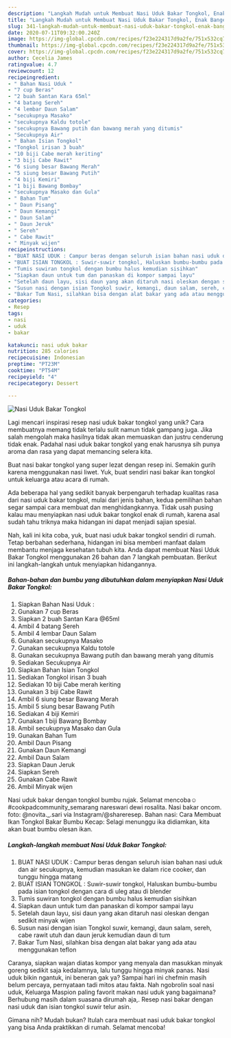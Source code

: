 ```yaml
---
description: "Langkah Mudah untuk Membuat Nasi Uduk Bakar Tongkol, Enak Banget"
title: "Langkah Mudah untuk Membuat Nasi Uduk Bakar Tongkol, Enak Banget"
slug: 341-langkah-mudah-untuk-membuat-nasi-uduk-bakar-tongkol-enak-banget
date: 2020-07-11T09:32:00.240Z
image: https://img-global.cpcdn.com/recipes/f23e224317d9a2fe/751x532cq70/nasi-uduk-bakar-tongkol-foto-resep-utama.jpg
thumbnail: https://img-global.cpcdn.com/recipes/f23e224317d9a2fe/751x532cq70/nasi-uduk-bakar-tongkol-foto-resep-utama.jpg
cover: https://img-global.cpcdn.com/recipes/f23e224317d9a2fe/751x532cq70/nasi-uduk-bakar-tongkol-foto-resep-utama.jpg
author: Cecelia James
ratingvalue: 4.7
reviewcount: 12
recipeingredient:
- " Bahan Nasi Uduk "
- "7 cup Beras"
- "2 buah Santan Kara 65ml"
- "4 batang Sereh"
- "4 lembar Daun Salam"
- "secukupnya Masako"
- "secukupnya Kaldu totole"
- "secukupnya Bawang putih dan bawang merah yang ditumis"
- "Secukupnya Air"
- " Bahan Isian Tongkol"
- "Tongkol irisan 3 buah"
- "10 biji Cabe merah keriting"
- "3 biji Cabe Rawit"
- "6 siung besar Bawang Merah"
- "5 siung besar Bawang Putih"
- "4 biji Kemiri"
- "1 biji Bawang Bombay"
- "secukupnya Masako dan Gula"
- " Bahan Tum"
- " Daun Pisang"
- " Daun Kemangi"
- " Daun Salam"
- " Daun Jeruk"
- " Sereh"
- " Cabe Rawit"
- " Minyak wijen"
recipeinstructions:
- "BUAT NASI UDUK : Campur beras dengan seluruh isian bahan nasi uduk dan air secukupnya, kemudian masukan ke dalam rice cooker, dan tunggu hingga matang"
- "BUAT ISIAN TONGKOL : Suwir-suwir tongkol, Haluskan bumbu-bumbu pada isian tongkol dengan cara di uleg atau di blender"
- "Tumis suwiran tongkol dengan bumbu halus kemudian sisihkan"
- "Siapkan daun untuk tum dan panaskan di kompor sampai layu"
- "Setelah daun layu, sisi daun yang akan ditaruh nasi oleskan dengan sedikit minyak wijen"
- "Susun nasi dengan isian Tongkol suwir, kemangi, daun salam, sereh, cabe rawit utuh dan daun jeruk kemudian daun di tum"
- "Bakar Tum Nasi, silahkan bisa dengan alat bakar yang ada atau menggunakan teflon"
categories:
- Resep
tags:
- nasi
- uduk
- bakar

katakunci: nasi uduk bakar 
nutrition: 285 calories
recipecuisine: Indonesian
preptime: "PT23M"
cooktime: "PT54M"
recipeyield: "4"
recipecategory: Dessert

---
```



![Nasi Uduk Bakar Tongkol](https://img-global.cpcdn.com/recipes/f23e224317d9a2fe/751x532cq70/nasi-uduk-bakar-tongkol-foto-resep-utama.jpg)

Lagi mencari inspirasi resep nasi uduk bakar tongkol yang unik? Cara membuatnya memang tidak terlalu sulit namun tidak gampang juga. Jika salah mengolah maka hasilnya tidak akan memuaskan dan justru cenderung tidak enak. Padahal nasi uduk bakar tongkol yang enak harusnya sih punya aroma dan rasa yang dapat memancing selera kita.

Buat nasi bakar tongkol yang super lezat dengan resep ini. Semakin gurih karena menggunakan nasi liwet. Yuk, buat sendiri nasi bakar ikan tongkol untuk keluarga atau acara di rumah.

Ada beberapa hal yang sedikit banyak berpengaruh terhadap kualitas rasa dari nasi uduk bakar tongkol, mulai dari jenis bahan, kedua pemilihan bahan segar sampai cara membuat dan menghidangkannya. Tidak usah pusing kalau mau menyiapkan nasi uduk bakar tongkol enak di rumah, karena asal sudah tahu triknya maka hidangan ini dapat menjadi sajian spesial.


Nah, kali ini kita coba, yuk, buat nasi uduk bakar tongkol sendiri di rumah. Tetap berbahan sederhana, hidangan ini bisa memberi manfaat dalam membantu menjaga kesehatan tubuh kita. Anda dapat membuat Nasi Uduk Bakar Tongkol menggunakan 26 bahan dan 7 langkah pembuatan. Berikut ini langkah-langkah untuk menyiapkan hidangannya.

<!--inarticleads1-->

##### Bahan-bahan dan bumbu yang dibutuhkan dalam menyiapkan Nasi Uduk Bakar Tongkol:

1. Siapkan  Bahan Nasi Uduk :
1. Gunakan 7 cup Beras
1. Siapkan 2 buah Santan Kara @65ml
1. Ambil 4 batang Sereh
1. Ambil 4 lembar Daun Salam
1. Gunakan secukupnya Masako
1. Gunakan secukupnya Kaldu totole
1. Gunakan secukupnya Bawang putih dan bawang merah yang ditumis
1. Sediakan Secukupnya Air
1. Siapkan  Bahan Isian Tongkol
1. Sediakan Tongkol irisan 3 buah
1. Sediakan 10 biji Cabe merah keriting
1. Gunakan 3 biji Cabe Rawit
1. Ambil 6 siung besar Bawang Merah
1. Ambil 5 siung besar Bawang Putih
1. Sediakan 4 biji Kemiri
1. Gunakan 1 biji Bawang Bombay
1. Ambil secukupnya Masako dan Gula
1. Gunakan  Bahan Tum
1. Ambil  Daun Pisang
1. Gunakan  Daun Kemangi
1. Ambil  Daun Salam
1. Siapkan  Daun Jeruk
1. Siapkan  Sereh
1. Gunakan  Cabe Rawit
1. Ambil  Minyak wijen


Nasi uduk bakar dengan tongkol bumbu rujak. Selamat mencoba☺ #cookpadcommunity_semarang nareswari dewi rosalita. Nasi bakar oncom. foto: @novita._.sari via Instagram/@shareresep. Bahan nasi: Cara Membuat Ikan Tongkol Bakar Bumbu Kecap: Selagi menunggu ika didiamkan, kita akan buat bumbu olesan ikan. 

<!--inarticleads2-->

##### Langkah-langkah membuat Nasi Uduk Bakar Tongkol:

1. BUAT NASI UDUK : Campur beras dengan seluruh isian bahan nasi uduk dan air secukupnya, kemudian masukan ke dalam rice cooker, dan tunggu hingga matang
1. BUAT ISIAN TONGKOL : Suwir-suwir tongkol, Haluskan bumbu-bumbu pada isian tongkol dengan cara di uleg atau di blender
1. Tumis suwiran tongkol dengan bumbu halus kemudian sisihkan
1. Siapkan daun untuk tum dan panaskan di kompor sampai layu
1. Setelah daun layu, sisi daun yang akan ditaruh nasi oleskan dengan sedikit minyak wijen
1. Susun nasi dengan isian Tongkol suwir, kemangi, daun salam, sereh, cabe rawit utuh dan daun jeruk kemudian daun di tum
1. Bakar Tum Nasi, silahkan bisa dengan alat bakar yang ada atau menggunakan teflon


Caranya, siapkan wajan diatas kompor yang menyala dan masukkan minyak goreng sedikit saja kedalamnya, lalu tunggu hingga minyak panas. Nasi uduk bikin ngantuk, ini beneran gak ya? Sampai hari ini chefmin masih belum percaya, pernyataan tadi mitos atau fakta. Nah ngobrolin soal nasi uduk, Keluarga Maspion paling favorit makan nasi uduk yang bagaimana?⁣ ⁣ Berhubung masih dalam suasana dirumah aja,. Resep nasi bakar dengan nasi uduk dan isian tongkol suwir telur asin. 

Gimana nih? Mudah bukan? Itulah cara membuat nasi uduk bakar tongkol yang bisa Anda praktikkan di rumah. Selamat mencoba!
